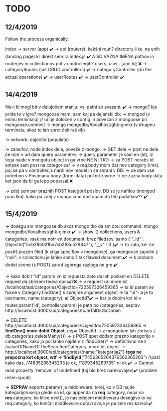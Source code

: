 # TODO

## 12/4/2019
Follow the process organically. 

index 
-> server (app) ✔️
-> api (routers): kakšni routi? directory-like. na enih (landing page) kr direkt servira index.js ✔️
    A SO VAZNA IMENA pathov in routerjev in collectionov pol v controllerjih? users, user.. [api: 5]; ❌
-> categoryRoutes (set CRUD controllers) ✔️
    -> categoryController (do the actual operations) ✔️
-> userRoutes ✔️
    -> userController ✔️

## 14/4/2019

file-i bi mogl bit v delujočem stanju: vsi pathi so zvezani. ✔️
-> mongo? kje pride to v igro? mongoose mam, sam kaj pa dejanski db:
  -> mongod (v enmu ternimalu)
  // url je določen v config in povezan z mongoose pri mongoose.connect
  -> mongo mongodb://localhost/ghk-gimkr (v drugmu terminalu, skoz to lah sprot čekiraš db) 
  
-> network: objectId (populate)

-> zalaufov, node index dela, poveže z mongo. 
  -> GET dela
  -> post ne dela če notr v url dam query parametre.
  -> query parameter je sam en (id), iz tega najde v mongotu object in ga vrne NE NI TKO
    -> za POST nerabs id ampak sam post na categories/
    -> v req.body mors dat nov category (ime), poj se pa v controller.js nardi nov model in se shrani v DB.
    -> ce dam vse potrebno v Postmanu body (form-data) pol mi zavrne
    -> ne zazna body data kot json da bi ga lepo poparsal.❌

-> zdej sem par praznih POST kategorij poslov, DB se je nafilou (mongod prau tko). kako pa zdej v mongo cmd dostopam do teh podatkov?? ✔️

## 15/4/2019

-> dosegu sm mongoose db skoz mongo tko da sm dou command: mongo mongodb://localhost/ghk-gimkr ✔️
-> show: 2 collections, users & categories. vsak ma notr en document. brez filedsov, samo { "_id" : ObjectId("5cb365021bd7cb263c529847"), "__v" : 0 }✔️
  -> to zato, ker če pustiš prazen filed (k si ga specifiov v mongoose), ga mongoose zapolni z "null". v collectionu je lahko samo 1 tak flawed dokument.✔️
  -> k probam dodat scene (s POST) zarad zgornga razloga ne gre.✔️

-> kako dobit "id" param vn iz requesta zato da lah pošlem en DELETE request da zbrišem tedva docsa?❌
  -> v request url more bit /localhost/api/categories/ObjectId=720597326459365
  -> ta id param se fukne v Category.findOne() k sprejme argument object
  -> ta "id"- a je to username, name (category), al ObjectId?✔️
  -> kar js dobim kot id v router.param('id', controller.param) je path po /categories, seprav http://localhost:3000/api/categories/toJeTaIDkGaDobim

-> DELETE http://localhost:3000/api/categories/ObjectId=720597326459365
  -> **findOne() more dobit Object**, nepa ObjectId
  -> z mongotom lah zbrises z db.categories.deleteMany({})
  -> s POST spet dodam prazno kategorijo v categories, kako jo pol lahko najdem z .findOne()?
    -> definitivno ne z /valueOfNameOfTheSearchedCategory, more bit object
    -> http://localhost:3000/api/categories/{name:"kategorija2"} **tega ne prepozna kot object, wtf**
    -> **findById**("7456365204376502365203") //pazi kako das, /74835298345293 je ok, /"879345289735" ni ok ✔️
    -> Cannot read property 'remove' of undefined (toj blo brez narekovajev)✔️ (problem rešen spodi)

  -> **SEPRAV** exports.param() je middleware. torej, ko v DB najde kategorijo/userja glede na id, ga appenda
  na **req**.category, nepa na **res**.category. ko klice next(), je naslednjem middlewaru dosegjivo to na 
  req.category, ko končni middleware opravi svoje je pa šele res.karkoli✔️